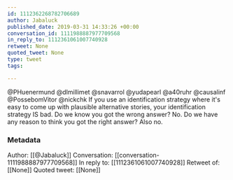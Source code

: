 ```yaml
---
id: 1112362268782706689
author: Jabaluck
published_date: 2019-03-31 14:33:26 +00:00
conversation_id: 1111988887977709568
in_reply_to: 1112361061007740928
retweet: None
quoted_tweet: None
type: tweet
tags:

---
```


@PHuenermund @dlmillimet @snavarrol @yudapearl @a40ruhr @causalinf @PossebomVitor @nickchk If you use an identification strategy where it's easy to come up with plausible alternative stories, your identification strategy IS bad. Do we know you got the wrong answer? No. Do we have any reason to think you got the right answer? Also no.

### Metadata

Author: [[@Jabaluck]]
Conversation: [[conversation-1111988887977709568]]
In reply to: [[1112361061007740928]]
Retweet of: [[None]]
Quoted tweet: [[None]]
